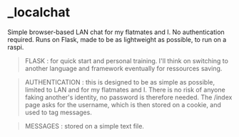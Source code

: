 # _localchat
Simple browser-based LAN chat for my flatmates and I. No authentication required. Runs on Flask, made to be as lightweight as possible, to run on a raspi. 

> FLASK : for quick start and personal training. I'll think on switching to another language and framework eventually for ressources saving. 

> AUTHENTICATION : this is designed to be as simple as possible, limited to LAN and for my flatmates and I. There is no risk of anyone faking another's identity, no password is therefore needed. The /index page asks for the username, which is then stored on a cookie, and used to tag messages. 

> MESSAGES : stored on a simple text file. 

